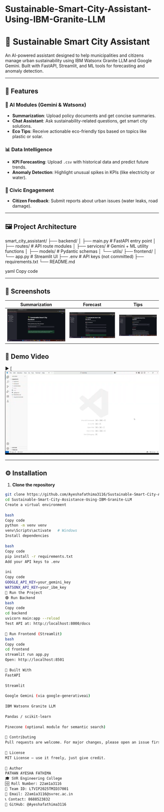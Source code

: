 # Sustainable-Smart-City-Assistant-Using-IBM-Granite-LLM

# 🌱 Sustainable Smart City Assistant

An AI-powered assistant designed to help municipalities and citizens manage urban sustainability using IBM Watsonx Granite LLM and Google Gemini. Built with FastAPI, Streamlit, and ML tools for forecasting and anomaly detection.

---

## 🚀 Features

### 🧠 AI Modules (Gemini & Watsonx)
- **Summarization**: Upload policy documents and get concise summaries.
- **Chat Assistant**: Ask sustainability-related questions, get smart city solutions.
- **Eco Tips**: Receive actionable eco-friendly tips based on topics like plastic or solar.

### 📊 Data Intelligence
- **KPI Forecasting**: Upload `.csv` with historical data and predict future trends.
- **Anomaly Detection**: Highlight unusual spikes in KPIs (like electricity or water).

### 📢 Civic Engagement
- **Citizen Feedback**: Submit reports about urban issues (water leaks, road damage).

---

## 🖼️ Project Architecture

smart_city_assistant/
├── backend/
│ ├── main.py # FastAPI entry point
│ ├── routes/ # API route modules
│ ├── services/ # Gemini + ML utility functions
│ ├── models/ # Pydantic schemas
│ └── utils/
├── frontend/
│ └── app.py # Streamlit UI
├── .env # API keys (not committed)
├── requirements.txt
└── README.md

yaml
Copy code

---

## 📸 Screenshots

| Summarization | Forecast | Tips |
|---------------|----------|------|
| ![Summary](https://github.com/Ayeshafathima3116/Sustainable-Smart-City-Assistant-Using-IBM-Granite-LLM/blob/main/Screenshots/ask.png) | ![Forecast](https://github.com/Ayeshafathima3116/Sustainable-Smart-City-Assistant-Using-IBM-Granite-LLM/blob/main/Screenshots/feedback.png) | ![Tips](https://github.com/Ayeshafathima3116/Sustainable-Smart-City-Assistant-Using-IBM-Granite-LLM/blob/main/Screenshots/detect.png) |

## 🎥 Demo Video

▶️ [![Demo Video](https://github.com/Ayeshafathima3116/Sustainable-Smart-City-Assistant-Using-IBM-Granite-LLM/blob/main/Screenshots/demo.png)

---

## ⚙️ Installation

1. **Clone the repository**
```bash
git clone https://github.com/Ayeshafathima3116/Sustainable-Smart-City-Assistance-Using-IBM-Granite-LLM.git
cd Sustainable-Smart-City-Assistance-Using-IBM-Granite-LLM
Create a virtual environment

bash
Copy code
python -m venv venv
venv\Scripts\activate   # Windows
Install dependencies

bash
Copy code
pip install -r requirements.txt
Add your API keys to .env

ini
Copy code
GOOGLE_API_KEY=your_gemini_key
WATSONX_API_KEY=your_ibm_key
🧪 Run the Project
🟢 Run Backend
bash
Copy code
cd backend
uvicorn main:app --reload
Test API at: http://localhost:8000/docs

🎨 Run Frontend (Streamlit)
bash
Copy code
cd frontend
streamlit run app.py
Open: http://localhost:8501

🧠 Built With
FastAPI

Streamlit

Google Gemini (via google-generativeai)

IBM Watsonx Granite LLM

Pandas / scikit-learn

Pinecone (optional module for semantic search)

🤝 Contributing
Pull requests are welcome. For major changes, please open an issue first to discuss what you’d like to change.

📜 License
MIT License — use it freely, just give credit.

🙋 Author
PATHAN AYESHA FATHIMA
🎓 SVR Engineering College
🆔 Roll Number: 22am1a3116
👥 Team ID: LTVIP2025TMID37001
📧 Email: 22am1a3116@svrec.ac.in
📞 Contact: 8688523832
🔗 GitHub: @Ayeshafathima3116

